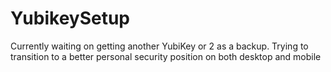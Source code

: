 # YubikeySetup

Currently waiting on getting another YubiKey or 2 as a backup. Trying to transition to a better personal security position on both desktop and mobile